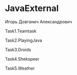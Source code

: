 # JavaExternal
Игорь Довганич Александрович

Task1.Teamtask

Task2.PlayingJava

Task3.Droids

Task4.Shekspeer

Task5.Weather

